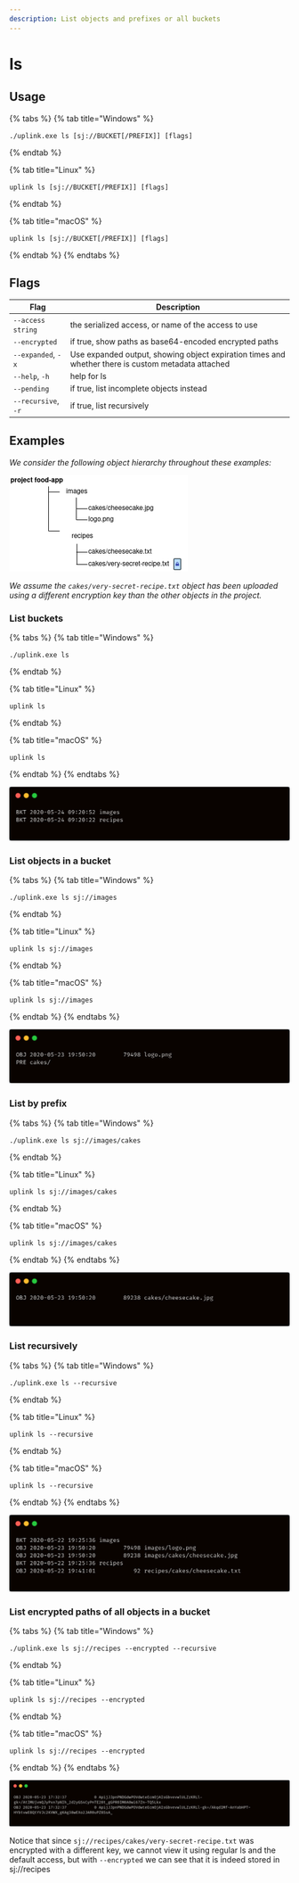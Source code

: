 ```yaml
---
description: List objects and prefixes or all buckets
---
```


# ls

## Usage

{% tabs %}
{% tab title="Windows" %}
```
./uplink.exe ls [sj://BUCKET[/PREFIX]] [flags]
```
{% endtab %}

{% tab title="Linux" %}
```
uplink ls [sj://BUCKET[/PREFIX]] [flags]
```
{% endtab %}

{% tab title="macOS" %}
```
uplink ls [sj://BUCKET[/PREFIX]] [flags]
```
{% endtab %}
{% endtabs %}

## Flags

| Flag                | Description                                                                                        |
| ------------------- | -------------------------------------------------------------------------------------------------- |
| `--access string`   | the serialized access, or name of the access to use                                                |
| `--encrypted`       | if true, show paths as base64-encoded encrypted paths                                              |
| `--expanded`, `-x`  | Use expanded output, showing object expiration times and whether there is custom metadata attached |
| `--help`, `-h`      | help for ls                                                                                        |
| `--pending`         | if true, list incomplete objects instead                                                           |
| `--recursive`, `-r` | if true, list recursively                                                                          |

## Examples

_We consider the following object hierarchy throughout these examples:_

![](../../.gitbook/assets/ls-example-hierarchy2.png)

_We assume the `cakes/very-secret-recipe.txt` object has been uploaded using a different encryption key than the other objects in the project._

### List buckets

{% tabs %}
{% tab title="Windows" %}
```
./uplink.exe ls
```
{% endtab %}

{% tab title="Linux" %}
```
uplink ls
```
{% endtab %}

{% tab title="macOS" %}
```
uplink ls
```
{% endtab %}
{% endtabs %}

![](../../.gitbook/assets/ls-project.png)

### List objects in a bucket

{% tabs %}
{% tab title="Windows" %}
```
./uplink.exe ls sj://images
```
{% endtab %}

{% tab title="Linux" %}
```
uplink ls sj://images
```
{% endtab %}

{% tab title="macOS" %}
```
uplink ls sj://images
```
{% endtab %}
{% endtabs %}

![](../../.gitbook/assets/ls-bucket.png)

### List by prefix

{% tabs %}
{% tab title="Windows" %}
```
./uplink.exe ls sj://images/cakes
```
{% endtab %}

{% tab title="Linux" %}
```
uplink ls sj://images/cakes
```
{% endtab %}

{% tab title="macOS" %}
```
uplink ls sj://images/cakes
```
{% endtab %}
{% endtabs %}

![](../../.gitbook/assets/ls-prefix.png)

### List recursively

{% tabs %}
{% tab title="Windows" %}
```
./uplink.exe ls --recursive 
```
{% endtab %}

{% tab title="Linux" %}
```
uplink ls --recursive 
```
{% endtab %}

{% tab title="macOS" %}
```
uplink ls --recursive 
```
{% endtab %}
{% endtabs %}

![](../../.gitbook/assets/ls-example-hierarchy3.png)

### List encrypted paths of all objects in a bucket

{% tabs %}
{% tab title="Windows" %}
```
./uplink.exe ls sj://recipes --encrypted --recursive
```
{% endtab %}

{% tab title="Linux" %}
```
uplink ls sj://recipes --encrypted
```
{% endtab %}

{% tab title="macOS" %}
```
uplink ls sj://recipes --encrypted
```
{% endtab %}
{% endtabs %}

![](../../.gitbook/assets/ls-encrypted.png)

Notice that since `sj://recipes/cakes/very-secret-recipe.txt` was encrypted with a different key, we cannot view it using regular ls and the default access, but with `--encrypted` we can see that it is indeed stored in sj://recipes
